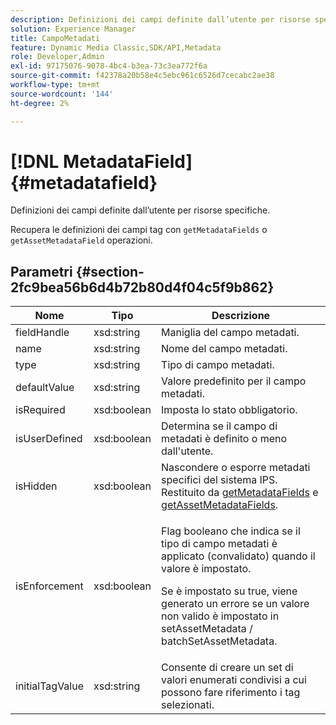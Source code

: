 ```yaml
---
description: Definizioni dei campi definite dall’utente per risorse specifiche.
solution: Experience Manager
title: CampoMetadati
feature: Dynamic Media Classic,SDK/API,Metadata
role: Developer,Admin
exl-id: 97175076-9078-4bc4-b3ea-73c3ea772f6a
source-git-commit: f42378a20b58e4c5ebc961c6526d7cecabc2ae38
workflow-type: tm+mt
source-wordcount: '144'
ht-degree: 2%

---
```


# [!DNL MetadataField]{#metadatafield}

Definizioni dei campi definite dall’utente per risorse specifiche.

Recupera le definizioni dei campi tag con `getMetadataFields` o `getAssetMetadataField` operazioni.

## Parametri {#section-2fc9bea56b6d4b72b80d4f04c5f9b862}

<table id="table_04100BB8ABD84EF68B0A7CE3AD946414"> 
 <thead> 
  <tr> 
   <th colname="col1" class="entry"> Nome </th> 
   <th colname="col2" class="entry"> Tipo </th> 
   <th colname="col3" class="entry"> Descrizione </th> 
  </tr> 
 </thead>
 <tbody> 
  <tr> 
   <td colname="col1"> <span class="codeph"> <span class="varname"> fieldHandle</span> </span> </td> 
   <td colname="col2"> <span class="codeph"> xsd:string</span> </td> 
   <td colname="col3"> Maniglia del campo metadati. </td> 
  </tr> 
  <tr> 
   <td colname="col1"> <span class="codeph"> <span class="varname"> name</span> </span> </td> 
   <td colname="col2"> <span class="codeph"> xsd:string</span> </td> 
   <td colname="col3"> Nome del campo metadati. </td> 
  </tr> 
  <tr> 
   <td colname="col1"> <span class="codeph"> <span class="varname"> type</span> </span> </td> 
   <td colname="col2"> <span class="codeph"> xsd:string</span> </td> 
   <td colname="col3"> Tipo di campo metadati. </td> 
  </tr> 
  <tr> 
   <td colname="col1"> <span class="codeph"> <span class="varname"> defaultValue</span> </span> </td> 
   <td colname="col2"> <span class="codeph"> xsd:string</span> </td> 
   <td colname="col3"> Valore predefinito per il campo metadati. </td> 
  </tr> 
  <tr> 
   <td colname="col1"> <span class="codeph"> <span class="varname"> isRequired</span> </span> </td> 
   <td colname="col2"> <span class="codeph"> xsd:boolean</span> </td> 
   <td colname="col3"> Imposta lo stato obbligatorio. </td> 
  </tr> 
  <tr> 
   <td colname="col1"> <span class="codeph"> <span class="varname"> isUserDefined</span> </span> </td> 
   <td colname="col2"> <span class="codeph"> xsd:boolean</span> </td> 
   <td colname="col3"> Determina se il campo di metadati è definito o meno dall'utente. </td> 
  </tr> 
  <tr> 
   <td colname="col1"><span class="codeph"> <span class="varname"> isHidden</span> </span> </td> 
   <td colname="col2"><span class="codeph"> xsd:boolean</span> </td> 
   <td colname="col3">Nascondere o esporre metadati specifici del sistema IPS. Restituito da <a href="../../operations/c-operations-intro/c-methods/r-get-metadata-fields.md#reference-170337127801401d9ea54bd4ccf28efe" format="dita" scope="local"> getMetadataFields</a> e <a href="../../operations/c-operations-intro/c-methods/r-get-asset-metadata-fields.md#reference-ea57f8e98d3e443da66114550b0d0a28" format="dita" scope="local"> getAssetMetadataFields</a>. </td> 
  </tr> 
  <tr> 
   <td colname="col1"><span class="codeph"><span class="varname"> isEnforcement</span></span> </td> 
   <td colname="col2"><span class="codeph"> xsd:boolean</span> </td> 
   <td colname="col3"> <p>Flag booleano che indica se il tipo di campo metadati è applicato (convalidato) quando il valore è impostato. </p> <p>Se è impostato su true, viene generato un errore se un valore non valido è impostato in <span class="codeph"> setAssetMetadata</span> /<span class="codeph"> batchSetAssetMetadata</span>. </p> </td> 
  </tr> 
  <tr> 
   <td colname="col1"> <span class="codeph"> <span class="varname"> initialTagValue</span> </span> </td> 
   <td colname="col2"> <span class="codeph"> xsd:string</span> </td> 
   <td colname="col3"> Consente di creare un set di valori enumerati condivisi a cui possono fare riferimento i tag selezionati. </td> 
  </tr> 
 </tbody> 
</table>
